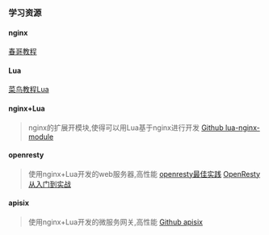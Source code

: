 ### 学习资源
#### nginx
[春哥教程](http://openresty.org/download/agentzh-nginx-tutorials-zhcn.html)
#### Lua
[菜鸟教程Lua]()
#### nginx+Lua
> nginx的扩展开模块,使得可以用Lua基于nginx进行开发
[Github lua-nginx-module](https://github.com/openresty/lua-nginx-module#ngxreqset_method)
#### openresty
> 使用nginx+Lua开发的web服务器,高性能
[openresty最佳实践](https://moonbingbing.gitbooks.io/openresty-best-practices/content/)
[OpenResty从入门到实战](https://time.geekbang.org/column/article/105621)
#### apisix
> 使用nginx+Lua开发的微服务网关,高性能
[Github apisix](https://github.com/apache/incubator-apisix)
